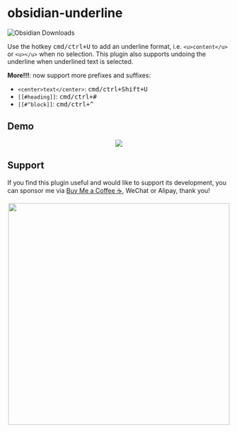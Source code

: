 # obsidian-underline

![Obsidian Downloads](https://img.shields.io/badge/dynamic/json?color=7e6ad6&labelColor=34208c&label=Obsidian%20Downloads&query=$['obsidian-underline'].downloads&url=https://raw.githubusercontent.com/obsidianmd/obsidian-releases/master/community-plugin-stats.json&)

Use the hotkey <kbd>cmd/ctrl+U</kbd> to add an underline format, i.e. `<u>content</u>` or `<u></u>` when no selection. This plugin also supports undoing the underline when underlined text is selected.  

**More!!!**: now support more prefixes and suffixes:
- `<center>text</center>`: <kbd>cmd/ctrl+Shift+U</kbd>
- `[[#heading]]`: <kbd>cmd/ctrl+#</kbd>
- `[[#^block]]`: <kbd>cmd/ctrl+^</kbd>

## Demo
<p align="center">
  <img src="https://user-images.githubusercontent.com/35028647/121776383-1cf5e080-cbbf-11eb-8211-6a88ce534575.gif">
</p>

## Support

If you find this plugin useful and would like to support its development, you can sponsor me via [Buy Me a Coffee ☕️](https://www.buymeacoffee.com/benature), WeChat or Alipay, thank you!

<p align="center">
<img src="https://github.com/p4lang/behavioral-model/assets/35028647/d8471ebe-a9fb-471e-a312-0d93b8ca9a12" width="500px">
</p>
